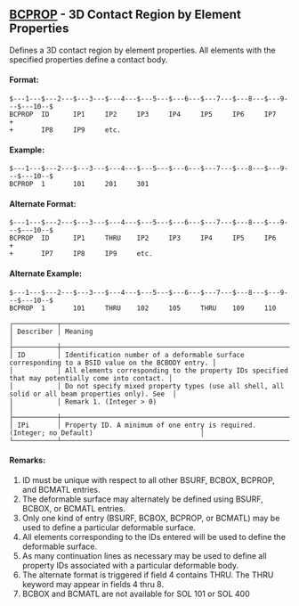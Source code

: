 ## [BCPROP](https://help.hexagonmi.com/bundle/MSC_Nastran_2022.4/page/Nastran_Combined_Book/qrg/bulkab/TOC.BCPROP.xhtml) - 3D Contact Region by Element Properties

Defines a 3D contact region by element properties. All elements with the specified properties define a contact body.

#### Format:

```nastran
$---1---$---2---$---3---$---4---$---5---$---6---$---7---$---8---$---9---$---10--$
BCPROP  ID      IP1     IP2     IP3     IP4     IP5     IP6     IP7     +       
+       IP8     IP9     etc.                                                    
```

#### Example:

```nastran
$---1---$---2---$---3---$---4---$---5---$---6---$---7---$---8---$---9---$---10--$
BCPROP  1       101     201     301                                             
```

#### Alternate Format:

```nastran
$---1---$---2---$---3---$---4---$---5---$---6---$---7---$---8---$---9---$---10--$
BCPROP  ID      IP1     THRU    IP2     IP3     IP4     IP5     IP6     +       
+       IP7     IP8     IP9     etc.                                            
```

#### Alternate Example:

```nastran
$---1---$---2---$---3---$---4---$---5---$---6---$---7---$---8---$---9---$---10--$
BCPROP  1       101     THRU    102     105     THRU    109     110             
```

```text
┌───────────┬──────────────────────────────────────────────────────────────────────────────────────────────────┐
│ Describer │ Meaning                                                                                          │
├───────────┼──────────────────────────────────────────────────────────────────────────────────────────────────┤
│ ID        │ Identification number of a deformable surface corresponding to a BSID value on the BCBODY entry. │
│           │ All elements corresponding to the property IDs specified that may potentially come into contact. │
│           │ Do not specify mixed property types (use all shell, all solid or all beam properties only). See  │
│           │ Remark 1. (Integer > 0)                                                                          │
├───────────┼──────────────────────────────────────────────────────────────────────────────────────────────────┤
│ IPi       │ Property ID. A minimum of one entry is required. (Integer; no Default)                           │
└───────────┴──────────────────────────────────────────────────────────────────────────────────────────────────┘
```

#### Remarks:

1. ID must be unique with respect to all other BSURF, BCBOX, BCPROP, and BCMATL entries.
2. The deformable surface may alternately be defined using BSURF, BCBOX, or BCMATL entries.
3. Only one kind of entry (BSURF, BCBOX, BCPROP, or BCMATL) may be used to define a particular deformable surface.
4. All elements corresponding to the IDs entered will be used to define the deformable surface.
5. As many continuation lines as necessary may be used to define all property IDs associated with a particular deformable body.
6. The alternate format is triggered if field 4 contains THRU. The THRU keyword may appear in fields 4 thru 8.
7. BCBOX and BCMATL are not available for SOL 101 or SOL 400
